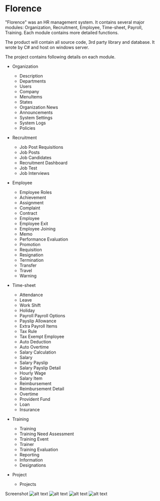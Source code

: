 # Florence
"Florence" was an HR management system. It contains several major modules: Organization, Recruitment, Employee, Time-sheet, Payroll, Training. Each module contains more detailed functions.

The product will contain all source code, 3rd party library and database.
It wrote by C# and host on windows server.

The project contains following details on each module.

*  Organization
	* Description
	* Departments
	* Users
	* Company
	* MenuItems
	* States
	* Organization News
	* Announcements
	* System Settings
	* System Logs
	* Policies

*  Recruitment
	* Job Post Requisitions 
	* Job Posts
	* Job Candidates
	* Recruitment Dashboard
	* Job Test
	* Job Interviews

*  Employee
	* Employee Roles
	* Achievement
	* Assignment
	* Complaint
	* Contract
	* Employee
	* Employee Exit
	* Employee Joining
	* Memo
	* Performance Evaluation
	* Promotion
	* Requisition
	* Resignation
	* Termination
	* Transfer
	* Travel
	* Warning

* Time-sheet
	* Attendance
	* Leave
	* Work Shift
	* Holiday
	* Payroll Payroll Options
	* Payslip Allowance
	* Extra Payroll Items
	* Tax Rule
	* Tax Exempt Employee
	* Auto Deduction
	* Auto Overtime
	* Salary Calculation
	* Salary
	* Salary Payslip
	* Salary Payslip Detail
	* Hourly Wage
	* Salary Item
	* Reimbursement
	* Reimbursement Detail
	* Overtime
	* Provident Fund
	* Loan
	* Insurance

* Training
	* Training
	* Training Need Assessment
	* Training Event
	* Trainer
	* Training Evaluation
	* Reporting
	* Information
	* Designations

* Project
	* Projects

Screenshot
![alt text](https://github.com/jansenzjh/Florence/blob/master/screenshot/img%20(1).PNG)
![alt text](https://github.com/jansenzjh/Florence/blob/master/screenshot/img%20(2).PNG)
![alt text](https://github.com/jansenzjh/Florence/blob/master/screenshot/img%20(3).PNG)
![alt text](https://github.com/jansenzjh/Florence/blob/master/screenshot/img%20(4).PNG)